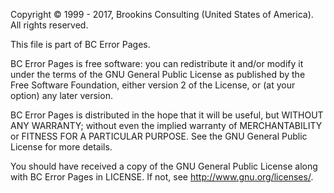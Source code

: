 ﻿Copyright © 1999 - 2017, Brookins Consulting (United States of America). All rights reserved.

This file is part of BC Error Pages.

BC Error Pages is free software: you can redistribute it and/or modify
it under the terms of the GNU General Public License as published by
the Free Software Foundation, either version 2 of the License, or
(at your option) any later version.

BC Error Pages is distributed in the hope that it will be useful,
but WITHOUT ANY WARRANTY; without even the implied warranty of
MERCHANTABILITY or FITNESS FOR A PARTICULAR PURPOSE.  See the
GNU General Public License for more details.

You should have received a copy of the GNU General Public License
along with BC Error Pages in LICENSE. If not, see <http://www.gnu.org/licenses/>.
